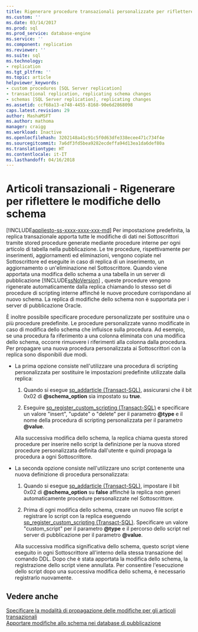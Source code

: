 ```yaml
---
title: Rigenerare procedure transazionali personalizzate per riflettere le modifiche dello schema | Microsoft Docs
ms.custom: ''
ms.date: 03/14/2017
ms.prod: sql
ms.prod_service: database-engine
ms.service: ''
ms.component: replication
ms.reviewer: ''
ms.suite: sql
ms.technology:
- replication
ms.tgt_pltfrm: ''
ms.topic: article
helpviewer_keywords:
- custom procedures [SQL Server replication]
- transactional replication, replicating schema changes
- schemas [SQL Server replication], replicating changes
ms.assetid: ccf68a13-e748-4455-8168-90e6d2868098
caps.latest.revision: 29
author: MashaMSFT
ms.author: mathoma
manager: craigg
ms.workload: Inactive
ms.openlocfilehash: 3202148a41c91c5f0d63dfe338ecee471c734f4e
ms.sourcegitcommit: 7a6df3fd5bea9282ecdeffa94d13ea1da6def80a
ms.translationtype: HT
ms.contentlocale: it-IT
ms.lasthandoff: 04/16/2018
---
```

# <a name="transactional-articles---regenerate-to-reflect-schema-changes"></a>Articoli transazionali - Rigenerare per riflettere le modifiche dello schema
[!INCLUDE[appliesto-ss-xxxx-xxxx-xxx-md](../../../includes/appliesto-ss-xxxx-xxxx-xxx-md.md)]
  Per impostazione predefinita, la replica transazionale apporta tutte le modifiche di dati nei Sottoscrittori tramite stored procedure generate mediante procedure interne per ogni articolo di tabella nella pubblicazione. Le tre procedure, rispettivamente per inserimenti, aggiornamenti ed eliminazioni, vengono copiate nel Sottoscrittore ed eseguite in caso di replica di un inserimento, un aggiornamento o un'eliminazione nel Sottoscrittore. Quando viene apportata una modifica dello schema a una tabella in un server di pubblicazione [!INCLUDE[ssNoVersion](../../../includes/ssnoversion-md.md)] , queste procedure vengono rigenerate automaticamente dalla replica chiamando lo stesso set di procedure di scripting interne affinché le nuove procedure corrispondano al nuovo schema. La replica di modifiche dello schema non è supportata per i server di pubblicazione Oracle.  
  
 È inoltre possibile specificare procedure personalizzate per sostituire una o più procedure predefinite. Le procedure personalizzate vanno modificate in caso di modifica dello schema che influisce sulla procedura. Ad esempio, se una procedura fa riferimento a una colonna eliminata con una modifica dello schema, occorre rimuovere i riferimenti alla colonna dalla procedura. Per propagare una nuova procedura personalizzata ai Sottoscrittori con la replica sono disponibili due modi.  
  
-   La prima opzione consiste nell'utilizzare una procedura di scripting personalizzata per sostituire le impostazioni predefinite utilizzate dalla replica:  
  
    1.  Quando si esegue [sp_addarticle &#40;Transact-SQL&#41;](../../../relational-databases/system-stored-procedures/sp-addarticle-transact-sql.md), assicurarsi che il bit 0x02 di **@schema_option** sia impostato su **true**.  
  
    2.  Eseguire [sp_register_custom_scripting &#40;Transact-SQL&#41;](../../../relational-databases/system-stored-procedures/sp-register-custom-scripting-transact-sql.md) e specificare un valore "insert", "update" o "delete" per il parametro **@type** e il nome della procedura di scripting personalizzata per il parametro **@value**.  
  
     Alla successiva modifica dello schema, la replica chiama questa stored procedure per inserire nello script la definizione per la nuova stored procedure personalizzata definita dall'utente e quindi propaga la procedura a ogni Sottoscrittore.  
  
-   La seconda opzione consiste nell'utilizzare uno script contenente una nuova definizione di procedura personalizzata:  
  
    1.  Quando si esegue [sp_addarticle &#40;Transact-SQL&#41;](../../../relational-databases/system-stored-procedures/sp-addarticle-transact-sql.md), impostare il bit 0x02 di **@schema_option** su **false** affinché la replica non generi automaticamente procedure personalizzate nel Sottoscrittore.  
  
    2.  Prima di ogni modifica dello schema, creare un nuovo file script e registrare lo script con la replica eseguendo [sp_register_custom_scripting &#40;Transact-SQL&#41;](../../../relational-databases/system-stored-procedures/sp-register-custom-scripting-transact-sql.md). Specificare un valore "custom_script" per il parametro **@type** e il percorso dello script nel server di pubblicazione per il parametro **@value**.  
  
     Alla successiva modifica significativa dello schema, questo script viene eseguito in ogni Sottoscrittore all'interno della stessa transazione del comando DDL. Dopo che è stata apportata la modifica dello schema, la registrazione dello script viene annullata. Per consentire l'esecuzione dello script dopo una successiva modifica dello schema, è necessario registrarlo nuovamente.  
  
## <a name="see-also"></a>Vedere anche  
 [Specificare la modalità di propagazione delle modifiche per gli articoli transazionali](../../../relational-databases/replication/transactional/transactional-articles-specify-how-changes-are-propagated.md)   
 [Apportare modifiche allo schema nei database di pubblicazione](../../../relational-databases/replication/publish/make-schema-changes-on-publication-databases.md)  
  
  
